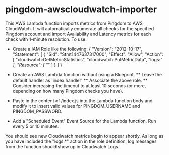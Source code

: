 # pingdom-awscloudwatch-importer
This AWS Lambda function imports metrics from Pingdom to AWS CloudWatch.  It will automatically enumerate all checks for the specified Pingdom account and import Availability and Latency metrics for each check with 1-minute resolution.  To use:

* Create a IAM Role like the following:
{
    "Version": "2012-10-17",
    "Statement": [
        {
            "Sid": "Stmt1447637317000",
            "Effect": "Allow",
            "Action": [
                "cloudwatch:GetMetricStatistics",
                "cloudwatch:PutMetricData",
                "logs:*"
            ],
            "Resource": [
                "*"
            ]
        }
    ]
}

* Create an AWS Lambda function without using a Blueprint.
** Leave the default handler as 'index.handler'
** Associate the above role.
** Consider increasing the timeout to at least 10 seconds (or more, depending on how many Pingdom checks you have).
* Paste in the content of /index.js into the Lambda function body and modify it to insert valid values for PINGDOM_USERNAME and PINGDOM_PASSWORD.
* Add a "Scheduled Event" Event Source for the Lambda function.  Run every 5 or 10 minutes.

You should see new Cloudwatch metrics begin to appear shortly.  As long as you have included the "logs:*" action in the role definition, log messages from the function should show up in Cloudwatch Logs.
